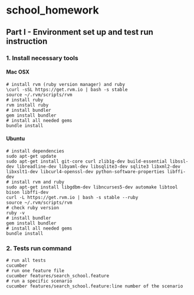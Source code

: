 # school_homework

## Part I - Environment set up and test run instruction
### 1. Install necessary tools

#### Mac OSX
    # install rvm (ruby version manager) and ruby
    \curl -sSL https://get.rvm.io | bash -s stable
    source ~/.rvm/scripts/rvm
    # install ruby
    rvm install ruby
    # install bundler
    gem install bundler
    # install all needed gems
    bundle install

#### Ubuntu
    # install dependencies
    sudo apt-get update
    sudo apt-get install git-core curl zlib1g-dev build-essential libssl-dev libreadline-dev libyaml-dev libsqlite3-dev sqlite3 libxml2-dev libxslt1-dev libcurl4-openssl-dev python-software-properties libffi-dev
    # install rvm and ruby
    sudo apt-get install libgdbm-dev libncurses5-dev automake libtool bison libffi-dev
    curl -L https://get.rvm.io | bash -s stable --ruby
    source ~/.rvm/scripts/rvm
    # check ruby version
    ruby -v
    # install bundler
    gem install bundler
    # install all needed gems
    bundle install

### 2. Tests run command
    # run all tests
    cucumber
    # run one feature file
    cucumber features/search_school.feature
    # run a specific scenario
    cucumber features/search_school.feature:line number of the scenario
   